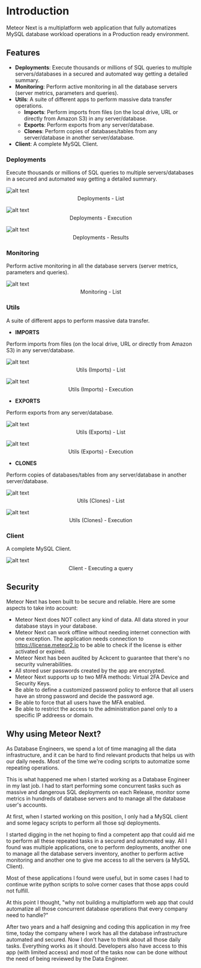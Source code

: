 # Introduction

Meteor Next is a multiplatform web application that fully automatizes MySQL database workload operations in a Production ready environment.

## Features

- **Deployments**: Execute thousands or millions of SQL queries to multiple servers/databases in a secured and automated way getting a detailed summary.
- **Monitoring**: Perform active monitoring in all the database servers (server metrics, parameters and queries).
- **Utils**: A suite of different apps to perform massive data transfer operations.
    - **Imports**: Perform imports from files (on the local drive, URL or directly from Amazon S3) in any server/database.
    - **Exports**: Perform exports from any server/database.
    - **Clones**: Perform copies of databases/tables from any server/database in another server/database.
- **Client**: A complete MySQL Client.

### Deployments

Execute thousands or millions of SQL queries to multiple servers/databases in a secured and automated way getting a detailed summary.

![alt text](../assets/deployments/deployments.png "Deployments - List")

<p style="text-align:center; margin-top:-10px">Deployments - List</p>

![alt text](../assets/deployments/execution.png "Deployments - Execution")

<p style="text-align:center; margin-top:-10px">Deployments - Execution</p>

![alt text](../assets/deployments/results.png "Deployments - Results")

<p style="text-align:center; margin-top:-10px">Deployments - Results</p>

### Monitoring

Perform active monitoring in all the database servers (server metrics, parameters and queries).

![alt text](../assets/monitoring/monitoring.png "Monitoring")

<p style="text-align:center; margin-top:-10px">Monitoring - List</p>

### Utils

A suite of different apps to perform massive data transfer.

- **IMPORTS**

Perform imports from files (on the local drive, URL or directly from Amazon S3) in any server/database.

![alt text](../assets/utils/imports/utils-imports.png "Utils (Imports) - List")

<p style="text-align:center; margin-top:-10px">Utils (Imports) - List</p>

![alt text](../assets/utils/imports/file/utils-imports-file-info.png "Utils (Imports/File) - Information")

<p style="text-align:center; margin-top:-10px">Utils (Imports) - Execution</p>

- **EXPORTS**

Perform exports from any server/database.

![alt text](../assets/utils/exports/utils-exports.png "Utils (Exports) - List")

<p style="text-align:center; margin-top:-10px">Utils (Exports) - List</p>

![alt text](../assets/utils/exports/utils-exports-full-information.png "Utils (Exports) - Information")

<p style="text-align:center; margin-top:-10px">Utils (Exports) - Execution</p>

- **CLONES**

Perform copies of databases/tables from any server/database in another server/database.

![alt text](../assets/utils/clones/utils-clones.png "Utils (Clones) - List")

<p style="text-align:center; margin-top:-10px">Utils (Clones) - List</p>

![alt text](../assets/utils/clones/utils-clones-full-information.png "Utils (Clones) - Information")

<p style="text-align:center; margin-top:-10px">Utils (Clones) - Execution</p>

### Client

A complete MySQL Client.

![alt text](../assets/client/client.png "Client")

<p style="text-align:center; margin-top:-10px">Client - Executing a query</p>

## Security

Meteor Next has been built to be secure and reliable. Here are some aspects to take into account:

- Meteor Next does NOT collect any kind of data. All data stored in your database stays in your database.
- Meteor Next can work offline without needing internet connection with one exception. The application needs connection to https://license.meteor2.io to be able to check if the license is either activated or expired.
- Meteor Next has been audited by Ackcent to guarantee that there's no security vulnerabilities.
- All stored user passwords created by the app are encrypted.
- Meteor Next supports up to two MFA methods: Virtual 2FA Device and Security Keys.
- Be able to define a customized password policy to enforce that all users have an strong password and decide the password age.
- Be able to force that all users have the MFA enabled.
- Be able to restrict the access to the administration panel only to a specific IP addreess or domain.

## Why using Meteor Next?

As Database Engineers, we spend a lot of time managing all the data infrastructure, and it can be hard to find relevant products that helps us with our daily needs. Most of the time we're coding scripts to automatize some repeating operations.

This is what happened me when I started working as a Database Engineer in my last job. I had to start performing some concurrent tasks such as massive and dangerous SQL deployments on each Release, monitor some metrics in hundreds of database servers and to manage all the database user's accounts.

At first, when I started working on this position, I only had a MySQL client and some legacy scripts to perform all those sql deployments.

I started digging in the net hoping to find a competent app that could aid me to perform all these repeated tasks in a secured and automated way. All I found was multiple applications, one to perform deployments, another one to manage all the database servers inventory, another to perform active monitoring and another one to give me access to all the servers (a MySQL Client).

Most of these applications I found were useful, but in some cases I had to continue write python scripts to solve corner cases that those apps could not fulfill.

At this point I thought, "why not building a multiplatform web app that could automatize all those concurrent database operations that every company need to handle?"

After two years and a half designing and coding this application in my free time, today the company where I work has all the database infrastructure automated and secured. Now I don't have to think about all those daily tasks. Everything works as it should. Developers also have access to this app (with limited access) and most of the tasks now can be done without the need of being reviewed by the Data Engineer.